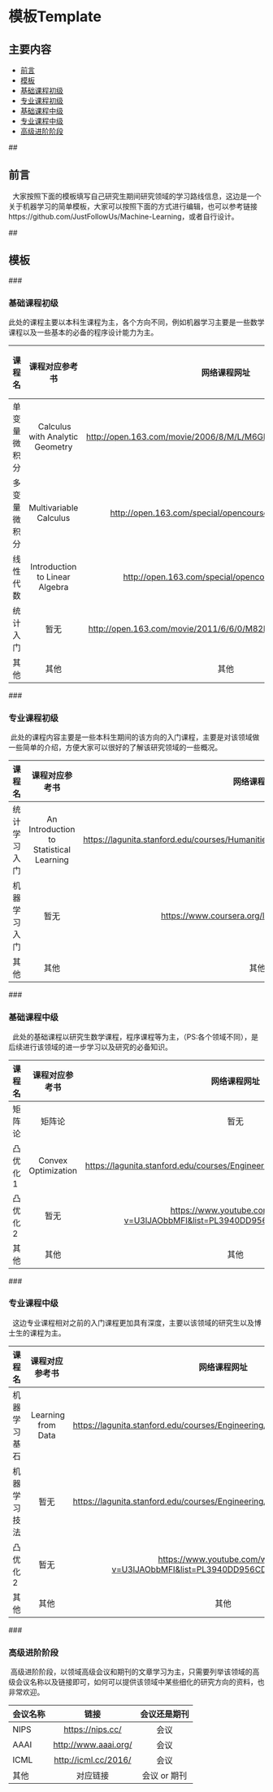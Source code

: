 # 模板Template

## 主要内容
- [前言](#preparation) 
- [模板](#learning_route)
 - [基础课程初级](#basic_courses)
 - [专业课程初级](#specific_basic_courses) 
 - [基础课程中级](#median_courses)
 - [专业课程中级](#specific_median_courses)
 - [高级进阶阶段](#specific_high_courses)

##<h2 id="preparation">前言</h2>
   大家按照下面的模板填写自己研究生期间研究领域的学习路线信息，这边是一个关于机器学习的简单模板，大家可以按照下面的方式进行编辑，也可以参考链接https://github.com/JustFollowUs/Machine-Learning，或者自行设计。  

##<h2 id="learning_route">模板</h2>
###<h3 id="basic_courses">基础课程初级</h3>

  此处的课程主要以本科生课程为主，各个方向不同，例如机器学习主要是一些数学课程以及一些基本的必备的程序设计能力为主。
  
  
课程名 | 课程对应参考书 | 网络课程网址 | 网络课程对应的notes,slides等资料网址 | 课程机构
:-- | :--: | :--: | :--: | :--:
单变量微积分 |  Calculus with Analytic Geometry | http://open.163.com/movie/2006/8/M/L/M6GLI5A07_M6GLJH1ML.html |https://ocw.mit.edu/courses/mathematics/18-01-single-variable-calculus-fall-2006/ | MIT   
多变量微积分 | Multivariable Calculus | http://open.163.com/special/opencourse/multivariable.html  | https://ocw.mit.edu/courses/mathematics/18-02-multivariable-calculus-fall-2007/ | MIT
线性代数 |  Introduction to Linear Algebra| http://open.163.com/special/opencourse/daishu.html | https://ocw.mit.edu/courses/mathematics/18-06-linear-algebra-spring-2010/study-materials/ | MIT
统计入门 |  暂无 | http://open.163.com/movie/2011/6/6/0/M82IC6GQU_M83J9IK60.html | 暂无 |  可汗学院 
其他 | 其他 | 其他 | 其他 | 其他


###<h3 id="specific_basic_courses">专业课程初级</h3>
  此处的课程内容主要是一些本科生期间的该方向的入门课程，主要是对该领域做一些简单的介绍，方便大家可以很好的了解该研究领域的一些概况。
  
课程名 | 课程对应参考书 | 网络课程网址 | 网络课程对应的notes,slides等资料网址 | 课程机构
:-- | :--: | :--: | :--: | :--:
统计学习入门 | An Introduction to Statistical Learning | https://lagunita.stanford.edu/courses/HumanitiesSciences/StatLearning/Winter2016/about |https://lagunita.stanford.edu/courses/HumanitiesSciences/StatLearning/Winter2016/about | Stanford
机器学习入门 | 暂无 | https://www.coursera.org/learn/machine-learning | https://www.coursera.org/learn/machine-learning | Coursera 
其他 | 其他 | 其他 | 其他 | 其他

###<h3 id="median_courses">基础课程中级</h3>
   此处的基础课程以研究生数学课程，程序课程等为主，（PS:各个领域不同），是后续进行该领域的进一步学习以及研究的必备知识。
   
课程名 | 课程对应参考书 | 网络课程网址 | 网络课程对应的notes,slides等资料网址 | 课程机构
:-- | :--: | :--: | :--: | :--:
矩阵论 | 矩阵论 | 暂无  | 暂无 | 暂无
凸优化1 | Convex Optimization | https://lagunita.stanford.edu/courses/Engineering/CVX101/Winter2014/about | http://stanford.edu/class/ee364a/index.html | Stanford
凸优化2  | 暂无 | https://www.youtube.com/watch?v=U3lJAObbMFI&list=PL3940DD956CDF0622&index=20 | 暂无 |  http://stanford.edu/class/ee364b/ | Stanford
其他 | 其他 | 其他 | 其他 | 其他

###<h3 id="specific_median_courses">专业课程中级</h3>
   这边专业课程相对之前的入门课程更加具有深度，主要以该领域的研究生以及博士生的课程为主。

课程名 | 课程对应参考书 | 网络课程网址 | 网络课程对应的notes,slides等资料网址 | 课程机构
:-- | :--: | :--: | :--: | :--:
机器学习基石 |  Learning from Data |https://lagunita.stanford.edu/courses/Engineering/CVX101/Winter2014/about | http://stanford.edu/class/ee364a/index.html | Stanford
机器学习技法 | 暂无|https://lagunita.stanford.edu/courses/Engineering/CVX101/Winter2014/about | http://stanford.edu/class/ee364a/index.html | Stanford
凸优化2  | 暂无 | https://www.youtube.com/watch?v=U3lJAObbMFI&list=PL3940DD956CDF0622&index=20 | http://stanford.edu/class/ee364b/ | Stanford
其他 | 其他 | 其他 | 其他 | 其他

###<h3 id="specific_high_courses">高级进阶阶段</h3>

  高级进阶阶段，以领域高级会议和期刊的文章学习为主，只需要列举该领域的高级会议名称以及链接即可，如何可以提供该领域中某些细化的研究方向的资料，也非常欢迎。
  
会议名称 | 链接 | 会议还是期刊
:-- | :--: | :--: 
NIPS | https://nips.cc/ | 会议
AAAI | http://www.aaai.org/ | 会议
ICML | http://icml.cc/2016/ | 会议
其他 | 对应链接 | 会议 or 期刊
